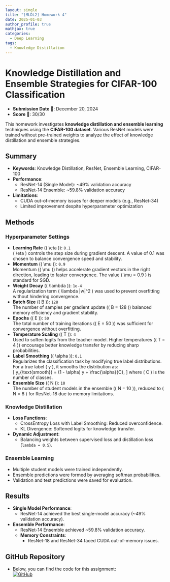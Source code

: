 ```yaml
---
layout: single
title: "[MLDL2] Homework 4"
date: 2025-01-03
author_profile: true
mathjax: true
categories:
  - Deep Learning
tags:
  - Knowledge Distillation
---
```


# Knowledge Distillation and Ensemble Strategies for CIFAR-100 Classification

- **Submission Date** 📅: December 20, 2024  
- **Score** 🌟: 30/30  

This homework investigates **knowledge distillation and ensemble learning** techniques using the **CIFAR-100 dataset**. Various ResNet models were trained without pre-trained weights to analyze the effect of knowledge distillation and ensemble strategies.

## Summary
- **Keywords**: Knowledge Distillation, ResNet, Ensemble Learning, CIFAR-100
- **Performance**:
  - ResNet-14 (Single Model): ~49% validation accuracy
  - ResNet-14 Ensemble: ~59.8% validation accuracy
- **Limitations**:
  - CUDA out-of-memory issues for deeper models (e.g., ResNet-34)
  - Limited improvement despite hyperparameter optimization

## Methods
### Hyperparameter Settings
- **Learning Rate** (\( \eta \)): `0.1`  
  \( \eta \) controls the step size during gradient descent. A value of 0.1 was chosen to balance convergence speed and stability.
- **Momentum** (\( \mu \)): `0.9`  
  Momentum (\( \mu \)) helps accelerate gradient vectors in the right direction, leading to faster convergence. The value \( \mu = 0.9 \) is standard for SGD.
- **Weight Decay** (\( \lambda \)): `1e-4`  
  A regularization term \( \lambda \|w\|^2 \) was used to prevent overfitting without hindering convergence.
- **Batch Size** (\( B \)): `128`  
  The number of samples per gradient update (\( B = 128 \)) balanced memory efficiency and gradient stability.
- **Epochs** (\( E \)): `50`  
  The total number of training iterations (\( E = 50 \)) was sufficient for convergence without overfitting.
- **Temperature Scaling** (\( T \)): `4`  
  Used to soften logits from the teacher model. Higher temperatures (\( T = 4 \)) encourage better knowledge transfer by reducing sharp probabilities.
- **Label Smoothing** (\( \alpha \)): `0.1`  
  Regularizes the classification task by modifying true label distributions. For a true label \( y \), it smooths the distribution as:  
  \[
  y_{\text{smooth}} = (1 - \alpha) y + \frac{\alpha}{C},
  \]
  where \( C \) is the number of classes.
- **Ensemble Size** (\( N \)): `10`  
  The number of student models in the ensemble (\( N = 10 \)), reduced to \( N = 8 \) for ResNet-18 due to memory limitations.


### Knowledge Distillation
- **Loss Functions**:
  - CrossEntropy Loss with Label Smoothing: Reduced overconfidence.
  - KL Divergence: Softened logits for knowledge transfer.
- **Dynamic Adjustment**:
  - Balancing weights between supervised loss and distillation loss (`lambda = 0.5`).

### Ensemble Learning
- Multiple student models were trained independently.
- Ensemble predictions were formed by averaging softmax probabilities.
- Validation and test predictions were saved for evaluation.

## Results
- **Single Model Performance**:
  - ResNet-14 achieved the best single-model accuracy (~49% validation accuracy).
- **Ensemble Performance**:
  - ResNet-14 Ensemble achieved ~59.8% validation accuracy.
  - **Memory Constraints**:
    - ResNet-18 and ResNet-34 faced CUDA out-of-memory issues.

## GitHub Repository
- Below, you can find the code for this assignment:  
  [![GitHub](https://img.shields.io/badge/GitHub-Repository-black?logo=github)](https://github.com/stateun/MLDL2/tree/main/Transfer_learning)
